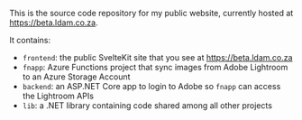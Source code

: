 This is the source code repository for my public website, currently hosted at https://beta.ldam.co.za.

It contains:
- `frontend`: the public SvelteKit site that you see at https://beta.ldam.co.za
- `fnapp`: Azure Functions project that sync images from Adobe Lightroom to an Azure Storage Account
- `backend`: an ASP.NET Core app to login to Adobe so `fnapp` can access the Lightroom APIs
- `lib`: a .NET library containing code shared among all other projects